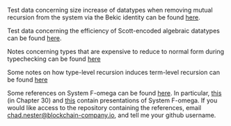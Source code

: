 Test data concerning size increase of datatypes when removing mutual recursion from the system via the Bekic 
identity can be found [here](mutual-recursion-overhead/test-results.md).


Test data concerning the efficiency of Scott-encoded algebraic datatypes can be found [here](scott-encoding-benchmarks/results/test-results.md).


Notes concerning types that are expensive to reduce to normal form during typechecking can be found [here](expensive-types/writeup.md)

Some notes on how type-level recursion induces term-level recursion can be found [here](no-fix-value/writeup.md)

Some references on System F-omega can be found [here](https://github.com/Cubesoup/literature-review-notes/tree/master/papers). In particular, [this](https://github.com/Cubesoup/literature-review-notes/blob/master/papers/pierce-2002-types-and-programming-languages.pdf) (in Chapter 30) and [this](https://github.com/Cubesoup/literature-review-notes/blob/master/papers/brown-palsberg-2016-breaking-through-the-normalization-barrier-a-self-interpreter-for-f-omega.pdf) contain presentations of System F-omega. If you would like access to the repository containing the references, email chad.nester@blockchain-company.io, and tell me your github username. 
